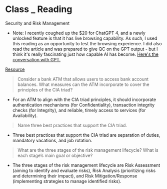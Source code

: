 # Class _ Reading

Security and Risk Management

- Note: I recently coughed up the $20 for ChatGPT 4, and a newly unlocked feature is that it has live browsing capability. As such, I used this reading as an opportunity to test the browsing experience. I did also read the article and was prepared to give QC on the GPT output - but I think it's really fascinating just how capable AI has become. [Here's the conversation with GPT.](https://chat.openai.com/share/3dfcebfc-f802-4b45-9525-c4eb70be8751)

[Resource](https://resources.infosecinstitute.com/certifications/cissp/security-risk-management/)

> Consider a bank ATM that allows users to access bank account balances. What measures can the ATM incorporate to cover the principles of the CIA triad?
   - For an ATM to align with the CIA triad principles, it should incorporate authentication mechanisms (for Confidentiality), transaction integrity checks (for Integrity), and reliable, timely access to services (for Availability).

> Name three best practices that support the CIA triad.
   - Three best practices that support the CIA triad are separation of duties, mandatory vacations, and job rotation.

> What are the three stages of the risk management lifecycle? What is each stage’s main goal or objective?
   - The three stages of the risk management lifecycle are Risk Assessment (aiming to identify and evaluate risks), Risk Analysis (prioritizing risks and determining their impact), and Risk Mitigation/Response (implementing strategies to manage identified risks).